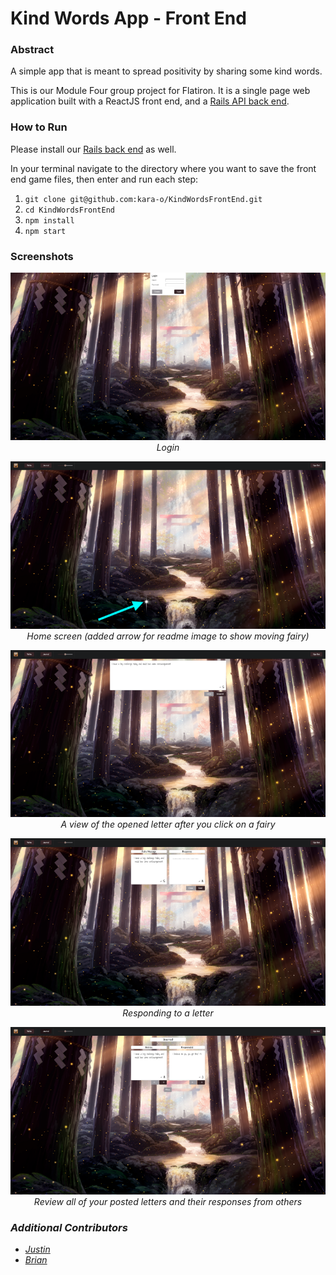 # Kind Words App - Front End

### Abstract

A simple app that is meant to spread positivity by sharing some kind words.

This is our Module Four group project for Flatiron. It is a single page web application built with a ReactJS front end, and a [Rails API back end](https://github.com/kara-o/KindWordsBackEnd).

### How to Run

Please install our [Rails back end](https://github.com/kara-o/KindWordsBackEnd) as well.

In your terminal navigate to the directory where you want to save the front end game files, then enter and run each step:

1. `git clone git@github.com:kara-o/KindWordsFrontEnd.git`
1. `cd KindWordsFrontEnd`
1. `npm install`
1. `npm start`

### Screenshots

<p align="center">
<img src='./readme_images/login.png'>
<br>
<em>Login</em>
</p>

<p align="center">
<img src='./readme_images/home_page.png'>
<br>
<em>Home screen (added arrow for readme image to show moving fairy)

<p align="center">
<img src='./readme_images/opened_letter.png'>
<br>
<em>A view of the opened letter after you click on a fairy</em>
</p>

<p align="center">
<img src='./readme_images/responding.png'>
<br>
<em>Responding to a letter</em>
</p>

<p align="center">
<img src='./readme_images/journal.png'>
<br>
<em>Review all of your posted letters and their responses from others</em>
</p>

### Additional Contributors

- [Justin](https://github.com/justinamaple)
- [Brian](https://github.com/brianly27)

